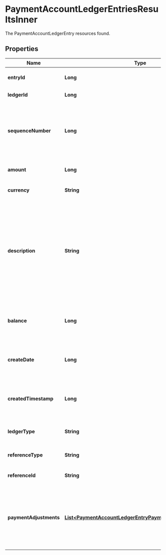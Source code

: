 

# PaymentAccountLedgerEntriesResultsInner

The PaymentAccountLedgerEntry resources found.

## Properties

| Name | Type | Description | Notes |
|------------ | ------------- | ------------- | -------------|
|**entryId** | **Long** | The ledger entry&#39;s numeric ID. |  [optional] |
|**ledgerId** | **Long** | The ledger&#39;s numeric ID. |  [optional] |
|**sequenceNumber** | **Long** | The sequence allows ledger entries to be sorted chronologically. The higher the sequence, the more recent the entry. |  [optional] |
|**amount** | **Long** | The amount of money credited to the ledger. |  [optional] |
|**currency** | **String** | The currency of the entry on the ledger. |  [optional] |
|**description** | **String** | Details what kind of ledger entry this is: a payment, refund, reversal of a failed refund, disbursement, returned disbursement, recoupment, miscellaneous credit, miscellaneous debit, or bill payment. |  [optional] |
|**balance** | **Long** | The amount of money in the shop&#39;s ledger the moment after this entry was applied. |  [optional] |
|**createDate** | **Long** | The date and time the ledger entry was created in Epoch seconds. |  [optional] |
|**createdTimestamp** | **Long** | The date and time the ledger entry was created in Epoch seconds. |  [optional] |
|**ledgerType** | **String** | The original reference type for the ledger entry. |  [optional] |
|**referenceType** | **String** | The object type the ledger entry refers to. |  [optional] |
|**referenceId** | **String** | The object id the ledger entry refers to. |  [optional] |
|**paymentAdjustments** | [**List&lt;PaymentAccountLedgerEntryPaymentAdjustmentsInner&gt;**](PaymentAccountLedgerEntryPaymentAdjustmentsInner.md) | List of refund objects on an Etsy Payments transaction. All monetary amounts are in USD pennies unless otherwise specified. |  [optional] |



